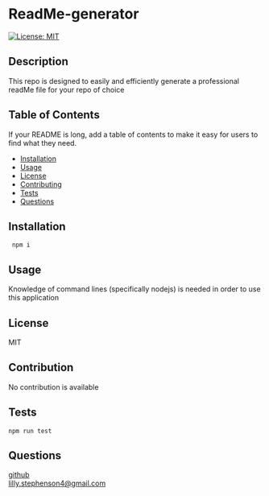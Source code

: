 
  # ReadMe-generator
  [![License: MIT](https://img.shields.io/badge/License-MIT-yellow.svg)](https://opensource.org/licenses/MIT)
  ## Description
  This repo is designed to easily and efficiently generate a professional readMe file for your repo of choice
  ## Table of Contents 
  If your README is long, add a table of contents to make it easy for users to find what they need.
  - [Installation](#installation)
  - [Usage](#usage)
  - [License](#license)
  - [Contributing](#contribution)
  - [Tests](#tests)
  - [Questions](#questions)
  ## Installation
     npm i
  ## Usage
  Knowledge of command lines (specifically nodejs) is needed in order to use this application
  ## License
  MIT
  ## Contribution
  No contribution is available
  ## Tests
    npm run test
  ## Questions
<a href= "https://github.com/lills1"> github </a>
<br>
<a href="mailto:lilly.stephenson4@gmail.com"> lilly.stephenson4@gmail.com</a>
